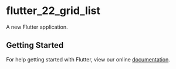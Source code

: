 # flutter_22_grid_list

A new Flutter application.

## Getting Started

For help getting started with Flutter, view our online
[documentation](https://flutter.io/).
